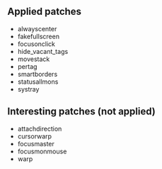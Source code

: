 Applied patches
---------------

* alwayscenter
* fakefullscreen
* focusonclick
* hide_vacant_tags
* movestack
* pertag
* smartborders
* statusallmons
* systray

Interesting patches (not applied)
---------------------------------

* attachdirection
* cursorwarp
* focusmaster
* focusmonmouse
* warp
